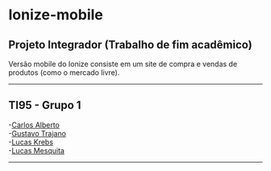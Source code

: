 # Ionize-mobile
  
## Projeto Integrador (Trabalho de fim acadêmico)  

Versão mobile do Ionize consiste em um site de compra e vendas de produtos (como o mercado livre).  

***

## TI95 - Grupo 1  

-[Carlos Alberto](https://github.com/kyller2k)    
-[Gustavo Trajano](https://github.com/gustavo-192)  
-[Lucas Krebs](https://github.com/KrebsDev)  
-[Lucas Mesquita](https://github.com/mesquitakkk)  

***
